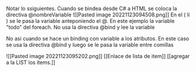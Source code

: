Notar lo ssiguientes.
Cuando se bindea desde C# a HTML se coloca la directiva @nombreVariable
![[Pasted image 20221123094508.png]]
En el ( li ) se le pasa la variable anteponiendo el @. En este ejemplo la variable "todo" del foreach.  No usa la directiva @bind y lee la variable

No asi cuando se hace un binding con variable a los atributos. En este caso se usa la directiva @bind y luego se le pasa la variable entre comillas

![[Pasted image 20221123095202.png]]
[[Enlace de lista de item]]       [[agregar a la LIST los items.]]







